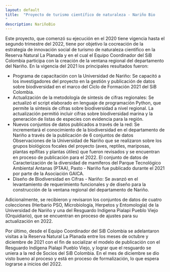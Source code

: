 ```yaml
---
layout: default
title:  "Proyecto de turismo científico de naturaleza - Nariño Bio
"
description: NariñoBio 
---
```


Este proyecto, que comenzó su ejecución en el 2020 tiene vigencia hasta el segundo trimestre del 2022, tiene por objetivo la cocreación de la estrategia de innovación social de turismo de naturaleza cientíﬁco en la Reserva Natural La Planada y en el cual el Equipo Coordinador del SiB Colombia participa con la creación de la ventana regional del departamento del Nariño. En la vigencia del 2021 los principales resultados fueron:
- Programa de capacitación con la Universidad de Nariño: Se capacitó a los investigadores del proyecto en la gestión y publicación de datos sobre biodiversidad en el marco del Ciclo de Formación 2021 del SiB Colombia.
- Actualización de la metodología de síntesis de cifras regionales: Se actualizó el script elaborado en lenguaje de programación Python, que permite la síntesis de cifras sobre biodiversidad a nivel regional. La actualización permitió incluir cifras sobre biodiversidad marina y la generación de listas de especies con evidencia para la región.
- Nuevos conjuntos de datos publicados a través de la red: Se incrementará el conocimiento de la biodiversidad en el departamento de Nariño a través de la publicación de 6 conjuntos de datos Observaciones de la Universidad de Nariño que se realizaron sobre los grupos biológicos focales del proyecto (aves, reptiles, mariposas, plantas epíﬁtas y plantas útiles) que fueron revisados y se encuentran en proceso de publicación para el 2022. El conjunto de datos de Caracterización de la diversidad de mamíferos del Parque Tecnológico Ambiental Antanas (PTAA), Pasto - Nariño fue publicado durante el 2021 por parte de la Asociación GAICA.
- Diseño de Biodiversidad en Cifras - Nariño: Se avanzó en el levantamiento de requerimiento funcionales y de diseño para la construcción de la ventana regional del departamento de Nariño.

Adicionalmente, se recibieron y revisaron los conjuntos de datos de cuatro colecciones (Herbario PSO, Microbiología, Herpetos y Entomología) de la Universidad de Nariño y una del Resguardo Indígena Pialapi Pueblo Viejo (Orquidiario), que se encuentran en proceso de ajustes para su actualización en 2022.
 
Por último, desde el Equipo Coordinador del SiB Colombia se adelantaron visitas a la Reserva Natural La Planada entre los meses de octubre y diciembre de 2021 con el ﬁn de socializar el modelo de publicación con el Resguardo Indígena Pialapi Pueblo Viejo, y lograr que el resguardo se uniera a la red de Socios del SiB Colombia. En el mes de diciembre se dio visto bueno al proceso y está en proceso de formalización, lo que espera lograrse a inicios del 2022.
